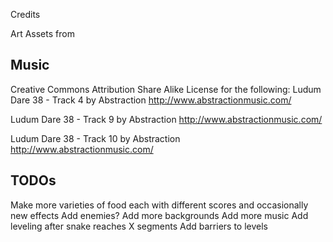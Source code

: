 Credits

Art Assets from 


Music 
-----
Creative Commons Attribution Share Alike License for the following:
Ludum Dare 38 - Track 4 by Abstraction
http://www.abstractionmusic.com/

Ludum Dare 38 - Track 9 by Abstraction
http://www.abstractionmusic.com/

Ludum Dare 38 - Track 10 by Abstraction
http://www.abstractionmusic.com/


TODOs
-----
Make more varieties of food each with different scores and occasionally new effects
Add enemies?
Add more backgrounds
Add more music
Add leveling after snake reaches X segments
Add barriers to levels


